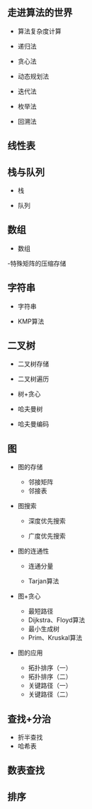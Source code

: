 
## 走进算法的世界

- 算法复杂度计算

- 递归法

- 贪心法

- 动态规划法

- 迭代法

- 枚举法

- 回溯法

## 线性表

## 栈与队列

- 栈

- 队列

## 数组
 
- 数组

-特殊矩阵的压缩存储

## 字符串

- 字符串

- KMP算法

## 二叉树 

- 二叉树存储

- 二叉树遍历

- 树+贪心 
 
 - 哈夫曼树

 - 哈夫曼编码

## 图

- 图的存储

  - 邻接矩阵
  - 邻接表

- 图搜索

  - 深度优先搜索
  
  - 广度优先搜索
  
- 图的连通性

  - 连通分量
  
  - Tarjan算法

- 图+贪心
 
  - 最短路径
  - Dijkstra、Floyd算法
  - 最小生成树
  - Prim、Kruskal算法

- 图的应用 
  
  - 拓扑排序（一）
  - 拓扑排序（二）
  - 关键路径（一）
  - 关键路径（二）

## 查找+分治 

- 折半查找
- 哈希表

## 数表查找 


## 排序

